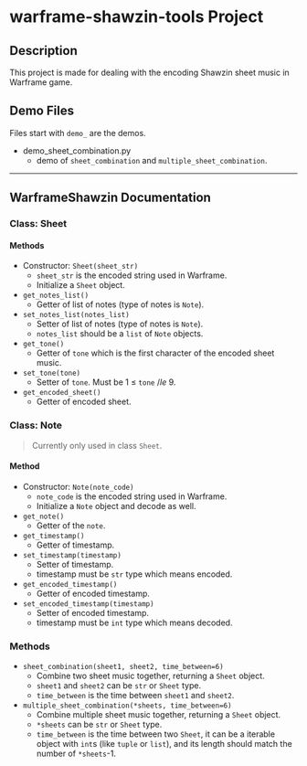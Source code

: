 # warframe-shawzin-tools Project

## Description
This project is made for dealing with the encoding Shawzin sheet music in Warframe game.

## Demo Files
Files start with `demo_` are the demos.
* demo_sheet_combination.py
  * demo of `sheet_combination` and `multiple_sheet_combination`.

---

## WarframeShawzin Documentation

### Class: Sheet
#### Methods
* Constructor: `Sheet(sheet_str)`
  * `sheet_str` is the encoded string used in Warframe.
  * Initialize a `Sheet` object.
* `get_notes_list()`
  * Getter of list of notes (type of notes is `Note`).
* `set_notes_list(notes_list)`
  * Setter of list of notes (type of notes is `Note`).
  * `notes_list` should be a `list` of `Note` objects.
* `get_tone()`
  * Getter of `tone` which is the first character of the encoded sheet music.
* `set_tone(tone)`
  * Setter of `tone`. Must be 1 $\le$ `tone` $/le$ 9.
* `get_encoded_sheet()`
  * Getter of encoded sheet.

### Class: Note
> Currently only used in class `Sheet`. 
#### Method
* Constructor: `Note(note_code)`
  * `note_code` is the encoded string used in Warframe.
  * Initialize a `Note` object and decode as well.
* `get_note()`
  * Getter of the `note`.
* `get_timestamp()`
  * Getter of timestamp.
* `set_timestamp(timestamp)`
  * Setter of timestamp.
  * timestamp must be `str` type which means encoded.
* `get_encoded_timestamp()`
  * Getter of encoded timestamp.
* `set_encoded_timestamp(timestamp)`
  * Setter of encoded timestamp.
  * timestamp must be `int` type which means decoded.

### Methods
* `sheet_combination(sheet1, sheet2, time_between=6)`
  * Combine two sheet music together, returning a `Sheet` object.
  * `sheet1` and `sheet2` can be `str` or `Sheet` type.
  * `time_between` is the time between `sheet1` and `sheet2`.
* `multiple_sheet_combination(*sheets, time_between=6)`
  * Combine multiple sheet music together, returning a `Sheet` object.
  * `*sheets` can be `str` or `Sheet` type.
  * `time_between` is the time between two `Sheet`, it can be a iterable object with `int`s (like `tuple` or `list`), and its length should match the number of `*sheets`-1.
